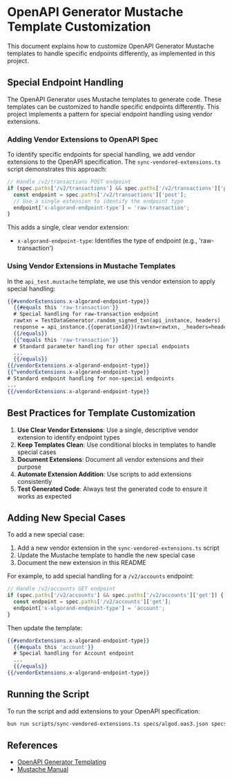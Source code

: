 # OpenAPI Generator Mustache Template Customization

This document explains how to customize OpenAPI Generator Mustache templates to handle specific endpoints differently, as implemented in this project.

## Special Endpoint Handling

The OpenAPI Generator uses Mustache templates to generate code. These templates can be customized to handle specific endpoints differently. This project implements a pattern for special endpoint handling using vendor extensions.

### Adding Vendor Extensions to OpenAPI Spec

To identify specific endpoints for special handling, we add vendor extensions to the OpenAPI specification. The `sync-vendored-extensions.ts` script demonstrates this approach:

```typescript
// Handle /v2/transactions POST endpoint
if (spec.paths['/v2/transactions'] && spec.paths['/v2/transactions']['post']) {
  const endpoint = spec.paths['/v2/transactions']['post'];
  // Use a single extension to identify the endpoint type
  endpoint['x-algorand-endpoint-type'] = 'raw-transaction';
}
```

This adds a single, clear vendor extension:

- `x-algorand-endpoint-type`: Identifies the type of endpoint (e.g., 'raw-transaction')

### Using Vendor Extensions in Mustache Templates

In the `api_test.mustache` template, we use this vendor extension to apply special handling:

```mustache
{{#vendorExtensions.x-algorand-endpoint-type}}
  {{#equals this 'raw-transaction'}}
  # Special handling for raw-transaction endpoint
  rawtxn = TestDataGenerator.random_signed_txn(api_instance, headers)
  response = api_instance.{{operationId}}(rawtxn=rawtxn, _headers=headers)
  {{/equals}}
  {{^equals this 'raw-transaction'}}
  # Standard parameter handling for other special endpoints
  ...
  {{/equals}}
{{/vendorExtensions.x-algorand-endpoint-type}}
{{^vendorExtensions.x-algorand-endpoint-type}}
# Standard endpoint handling for non-special endpoints
...
{{/vendorExtensions.x-algorand-endpoint-type}}
```

## Best Practices for Template Customization

1. **Use Clear Vendor Extensions**: Use a single, descriptive vendor extension to identify endpoint types
2. **Keep Templates Clean**: Use conditional blocks in templates to handle special cases
3. **Document Extensions**: Document all vendor extensions and their purpose
4. **Automate Extension Addition**: Use scripts to add extensions consistently
5. **Test Generated Code**: Always test the generated code to ensure it works as expected

## Adding New Special Cases

To add a new special case:

1. Add a new vendor extension in the `sync-vendored-extensions.ts` script
2. Update the Mustache template to handle the new special case
3. Document the new extension in this README

For example, to add special handling for a `/v2/accounts` endpoint:

```typescript
// Handle /v2/accounts GET endpoint
if (spec.paths['/v2/accounts'] && spec.paths['/v2/accounts']['get']) {
  const endpoint = spec.paths['/v2/accounts']['get'];
  endpoint['x-algorand-endpoint-type'] = 'account';
}
```

Then update the template:

```mustache
{{#vendorExtensions.x-algorand-endpoint-type}}
  {{#equals this 'account'}}
  # Special handling for Account endpoint
  ...
  {{/equals}}
{{/vendorExtensions.x-algorand-endpoint-type}}
```

## Running the Script

To run the script and add extensions to your OpenAPI specification:

```bash
bun run scripts/sync-vendored-extensions.ts specs/algod.oas3.json specs/algod.oas3_extended.json
```

## References

- [OpenAPI Generator Templating](https://openapi-generator.tech/docs/templating/)
- [Mustache Manual](https://mustache.github.io/mustache.5.html)
